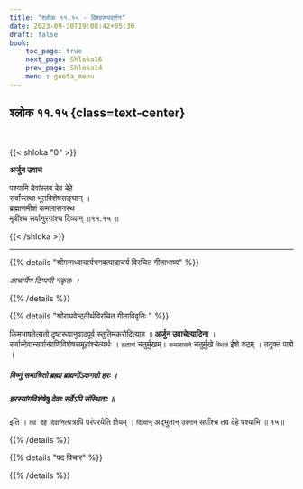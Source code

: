 ```yaml
---
title: "श्लोक ११.१५ - विश्वरूपदर्शन"
date: 2023-09-30T19:08:42+05:30
draft: false
book:
    toc_page: true
    next_page: Shloka16
    prev_page: Shloka14
    menu : geeta_menu
---
```




## श्लोक ११.१५ {class=text-center}

<br/>

{{< shloka  "0"  >}}

**अर्जुन उवाच**

पश्यामि देवांस्तव देव देहे   
सर्वांस्तथा भूतविशेषसङ्घान् ।    
ब्रह्माणमीशं कमलासनस्थ   
मृषींश्च सर्वानुरगांश्च दिव्यान् ॥११.१५ ॥

{{< /shloka >}}

---


{{% details "श्रीमन्मध्वाचार्यभगवत्पादाचर्य विरचित  गीताभाष्य" %}}

*आचार्येण टिप्पणी नकृतः ।*

{{% /details %}}



{{% details "श्रीराघवेन्द्रतीर्थविरचित गीताविवृतिः " %}}

किमभाषतेत्यतो दृष्टरूपानुवादपूर्व स्तुतिमकरोदित्याह ॥ 
**अर्जुन उवाचेत्यादिना** । 
सर्वान्देवान्सर्वान्प्राणिविशेषसमूहांश्चेत्यर्थः । 
`ब्रह्माणं` चतुर्मुखम्‌। `कमलासने` चतुर्मुखे `स्थितं`
ईशे रुद्रम्‌ । तदुक्तं पाद्मे ।  
##### विष्णुं समाश्रितो ब्रह्मा ब्रह्मणोंऽकगतो हरः । 
##### हरस्यांगविशेषेषु देवाः सर्वेऽपि संस्थिताः  ॥ 
इति । `तव देहे देवानि`त्यत्रापि परंपरयेति ज्ञेयम्‌ । 
`दिव्यान्` अद्भुतान् `उरगान्` सर्पांश्च तव देहे 
पश्यामि ॥ १५॥

{{% /details %}}



{{% details "पद विचार" %}}


{{% /details %}}
